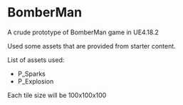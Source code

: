 # BomberMan

A crude prototype of BomberMan game in UE4.18.2

Used some assets that are provided from starter content.

List of assets used:
- P_Sparks
- P_Explosion


Each tile size will be 100x100x100
